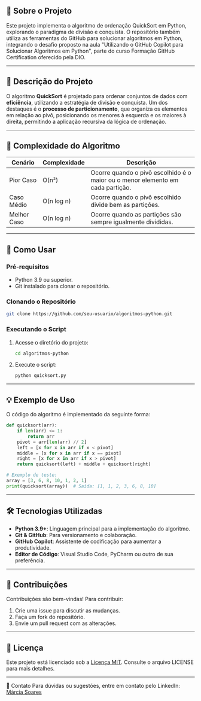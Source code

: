 ## 🌟 Sobre o Projeto
Este projeto implementa o algoritmo de ordenação QuickSort em Python, explorando o paradigma de divisão e conquista. O repositório também utiliza as ferramentas do GitHub para solucionar algoritmos em Python, integrando o desafio proposto na aula "Utilizando o GitHub Copilot para Solucionar Algoritmos em Python", parte do curso Formação GitHub Certification oferecido pela DIO.

---

## 📝 Descrição do Projeto
O algoritmo **QuickSort** é projetado para ordenar conjuntos de dados com **eficiência**, utilizando a estratégia de divisão e conquista. Um dos destaques é o **processo de particionamento**, que organiza os elementos em relação ao pivô, posicionando os menores à esquerda e os maiores à direita, permitindo a aplicação recursiva da lógica de ordenação.

---

## 🧮 Complexidade do Algoritmo

| **Cenário**    | **Complexidade**      | **Descrição** |
|-----------------|-----------------------|---------------|
| Pior Caso      | O(n²)                | Ocorre quando o pivô escolhido é o maior ou o menor elemento em cada partição. |
| Caso Médio     | O(n log n)           | Ocorre quando o pivô escolhido divide bem as partições. |
| Melhor Caso    | O(n log n)           | Ocorre quando as partições são sempre igualmente divididas. |

---

## 🚀 Como Usar

### Pré-requisitos
- Python 3.9 ou superior.
- Git instalado para clonar o repositório.

### Clonando o Repositório
```bash
git clone https://github.com/seu-usuario/algoritmos-python.git
```

### Executando o Script
1. Acesse o diretório do projeto:
   ```bash
   cd algoritmos-python
   ```
2. Execute o script:
   ```bash
   python quicksort.py
   ```

---

## 💡 Exemplo de Uso
O código do algoritmo é implementado da seguinte forma:
```python
def quicksort(arr):
    if len(arr) <= 1:
        return arr
    pivot = arr[len(arr) // 2]
    left = [x for x in arr if x < pivot]
    middle = [x for x in arr if x == pivot]
    right = [x for x in arr if x > pivot]
    return quicksort(left) + middle + quicksort(right)

# Exemplo de teste:
array = [3, 6, 8, 10, 1, 2, 1]
print(quicksort(array))  # Saída: [1, 1, 2, 3, 6, 8, 10]
```

---

## 🛠️ Tecnologias Utilizadas
- **Python 3.9+**: Linguagem principal para a implementação do algoritmo.
- **Git & GitHub**: Para versionamento e colaboração.
- **GitHub Copilot**: Assistente de codificação para aumentar a produtividade.
- **Editor de Código**: Visual Studio Code, PyCharm ou outro de sua preferência.

---

## 🤝 Contribuições
Contribuições são bem-vindas! Para contribuir:
1. Crie uma issue para discutir as mudanças.
2. Faça um fork do repositório.
3. Envie um pull request com as alterações.

---

## 📄 Licença
Este projeto está licenciado sob a [Licença MIT](LICENSE). Consulte o arquivo LICENSE para mais detalhes.

---
📧 Contato
Para dúvidas ou sugestões, entre em contato pelo LinkedIn: [Márcia Soares](https://www.linkedin.com/in/márcia-soares-236974256)


